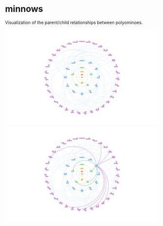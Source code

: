 # minnows
Visualization of the parent/child relationships between polyominoes.

![Polyomino graph](assets/default.png)
![Polyomino graph with something focused](assets/focus.png)
